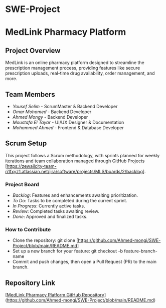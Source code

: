 # SWE-Project

# MedLink Pharmacy Platform

## Project Overview
MedLink is an online pharmacy platform designed to streamline the prescription management process, providing features like secure prescription uploads, real-time drug availability, order management, and more.

## Team Members
- *Yousef Selim* - ScrumMaster & Backend Developer
- *Omar Mohamed* - Backend Developer
- *Ahmed Mongy* - Backend Developer
- *Moustafa El Tayar* - UI/UX Designer & Documentation 
- *Mohammed Ahmed* - Frontend & Database Developer

## Scrum Setup
This project follows a Scrum methodology, with sprints planned for weekly iterations and team collaboration managed through GitHub Projects [https://zewailcity-team-ri1fxyz1.atlassian.net/jira/software/projects/MLS/boards/2/backlog].

### Project Board
- *Backlog*: Features and enhancements awaiting prioritization.
- *To Do*: Tasks to be completed during the current sprint.
- *In Progress*: Currently active tasks.
- *Review*: Completed tasks awaiting review.
- *Done*: Approved and finalized tasks.

### How to Contribute
- Clone the repository: git clone [https://github.com/Ahmed-mongi/SWE-Project/blob/main/README.md]
- Set up a new branch for your feature: git checkout -b feature-branch-name
- Commit and push changes, then open a Pull Request (PR) to the main branch.

## Repository Link
[[MedLink Pharmacy Platform GitHub Repository](https://github.com/yourusername/MedLink-Pharmacy-Platform)](https://github.com/Ahmed-mongi/SWE-Project/blob/main/README.md)
